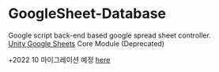  
# GoogleSheet-Database
 
 Google script back-end based google spread sheet controller.  
 [Unity Google Sheets](https://shlifedev.itch.io/unitygooglesheets) Core Module (Deprecated)
 
 +2022 10
 마이그레이션 예정 [here](https://github.com/shlifedev/ugs-free)
